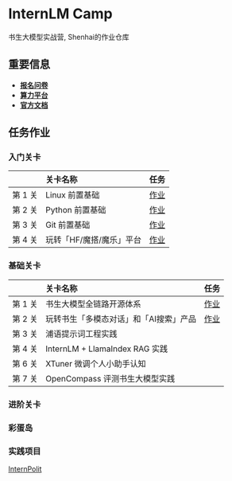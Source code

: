 # InternLM Camp
书生大模型实战营, Shenhai的作业仓库

## 重要信息
- [**报名问卷**](https://colearn.intern-ai.org.cn/set?s=internstudio)
- [**算力平台**](https://studio.intern-ai.org.cn)
- [**官方文档**](https://github.com/internLM/tutorial)

## 任务作业
### 入门关卡
| |关卡名称|任务|
|:-----|:----|:----|
|第 1 关|Linux 前置基础|[作业](./assignments/1%20beginner/1.1%20Linux.md)|
|第 2 关|Python 前置基础|[作业](./assignments/1%20beginner/1.2%20Python.md)|
|第 3 关|Git 前置基础|[作业](./assignments/1%20beginner/1.3%20Git.md)|
|第 4 关|玩转「HF/魔搭/魔乐」平台|[作业](./assignments/1%20beginner/1.4%20Hugging.md)|

### 基础关卡
||关卡名称|任务|
|:-----|:----|:----|
|第 1 关| 书生大模型全链路开源体系 |[作业](./assignments/2%20intermediate/2.1%20intro.md)|
|第 2 关| 玩转书生「多模态对话」和「AI搜索」产品 |[作业](./assignments/2%20intermediate/2.2%20playground.md) |
|第 3 关| 浦语提示词工程实践 | | 
|第 4 关| InternLM + LlamaIndex RAG 实践||
|第 6 关| XTuner 微调个人小助手认知 ||
|第 7 关| OpenCompass 评测书生大模型实践 ||

### 进阶关卡

### 彩蛋岛

### 实践项目
[InternPolit](https://github.com/shenhai-ran/InternPilot)